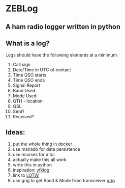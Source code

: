 # ZEBLog
## A ham radio logger written in python

## What is a log?
Logs should have the following elements at a minimum

1. Call sign
2. Date/Time in UTC of contact
  1. Time QSO starts
  2. Time QSO ends
3. Signal Report
4. Band Used
5. Mode Used
6. QTH - location
7. QSL
  1. Sent?
  2. Received?


## Ideas:

1. put the whole thing in docker
2. use mariadb for data persistence
3. use ncurses for a tui
4. actually make this all work
5. write this in python
6. inspiration: [yfklog](https://fkurz.net/ham/yfklog.html)
7. link to [LOTW](https://lotw.arrl.org/lotwuser/default)
8. use grig to get Band & Mode from transceiver
   [grig](https://aur.archlinux.org/packages/grig/)

